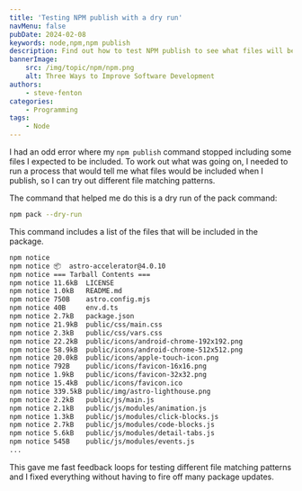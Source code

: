 ```yaml
---
title: 'Testing NPM publish with a dry run'
navMenu: false
pubDate: 2024-02-08
keywords: node,npm,npm publish
description: Find out how to test NPM publish to see what files will be packaged.
bannerImage:
    src: /img/topic/npm/npm.png
    alt: Three Ways to Improve Software Development
authors:
    - steve-fenton
categories:
    - Programming
tags:
    - Node
---
```


I had an odd error where my `npm publish` command stopped including some files I expected to be included. To work out what was going on, I needed to run a process that would tell me what files would be included when I publish, so I can try out different file matching patterns.

The command that helped me do this is a dry run of the pack command:

```bash
npm pack --dry-run
```

This command includes a list of the files that will be included in the package.

```bash
npm notice 
npm notice 📦  astro-accelerator@4.0.10
npm notice === Tarball Contents === 
npm notice 11.6kB  LICENSE
npm notice 1.0kB   README.md
npm notice 750B    astro.config.mjs
npm notice 40B     env.d.ts
npm notice 2.7kB   package.json
npm notice 21.9kB  public/css/main.css
npm notice 2.3kB   public/css/vars.css
npm notice 22.2kB  public/icons/android-chrome-192x192.png
npm notice 58.9kB  public/icons/android-chrome-512x512.png
npm notice 20.0kB  public/icons/apple-touch-icon.png
npm notice 792B    public/icons/favicon-16x16.png
npm notice 1.9kB   public/icons/favicon-32x32.png
npm notice 15.4kB  public/icons/favicon.ico
npm notice 339.5kB public/img/astro-lighthouse.png
npm notice 2.2kB   public/js/main.js
npm notice 2.1kB   public/js/modules/animation.js
npm notice 1.3kB   public/js/modules/click-blocks.js
npm notice 2.7kB   public/js/modules/code-blocks.js
npm notice 5.6kB   public/js/modules/detail-tabs.js
npm notice 545B    public/js/modules/events.js
...
```

This gave me fast feedback loops for testing different file matching patterns and I fixed everything without having to fire off many package updates.